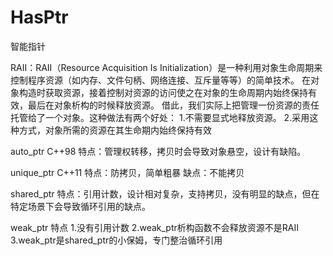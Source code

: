 # HasPtr
智能指针

RAII：RAII（Resource Acquisition Is Initialization）是一种利用对象生命周期来控制程序资源（如内存、文件句柄、网络连接、互斥量等等）的简单技术。
在对象构造时获取资源，接着控制对资源的访问使之在对象的生命周期内始终保持有效，最后在对象析构的时候释放资源。
借此，我们实际上把管理一份资源的责任托管给了一个对象。这种做法有两个好处：
1.不需要显式地释放资源。
2.采用这种方式，对象所需的资源在其生命期内始终保持有效

auto_ptr C++98
特点：管理权转移，拷贝时会导致对象悬空，设计有缺陷。

unique_ptr C++11
特点：防拷贝，简单粗暴
缺点：不能拷贝

shared_ptr
特点：引用计数，设计相对复杂，支持拷贝，没有明显的缺点，但在特定场景下会导致循环引用的缺点。

weak_ptr
特点
1.没有引用计数
2.weak_ptr析构函数不会释放资源不是RAII
3.weak_ptr是shared_ptr的小保姆，专门整治循环引用

